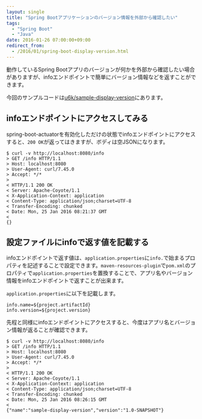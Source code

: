 ```yaml
---
layout: single
title: "Spring Bootアプリケーションのバージョン情報を外部から確認したい"
tags:
  - "Spring Boot"
  - "Java"
date: 2016-01-26 07:00:00+09:00
redirect_from:
  - /2016/01/spring-boot-display-version.html
---
```


動作しているSpring Bootアプリのバージョンが何かを外部から確認したい場合がありますが、infoエンドポイントで簡単にバージョン情報などを返すことができます。

今回のサンプルコードは[u6k/sample-display-version](https://github.com/u6k/sample-display-version)にあります。

## infoエンドポイントにアクセスしてみる

spring-boot-actuatorを有効化しただけの状態でinfoエンドポイントにアクセスすると、`200 OK`が返ってはきますが、ボディは空JSONになります。

```
$ curl -v http://localhost:8080/info
> GET /info HTTP/1.1
> Host: localhost:8080
> User-Agent: curl/7.45.0
> Accept: */*
>
< HTTP/1.1 200 OK
< Server: Apache-Coyote/1.1
< X-Application-Context: application
< Content-Type: application/json;charset=UTF-8
< Transfer-Encoding: chunked
< Date: Mon, 25 Jan 2016 08:21:37 GMT
<
{}
```

## 設定ファイルにinfoで返す値を記載する

infoエンドポイントで返す値は、`application.properties`に`info.`で始まるプロパティを記述することで設定できます。`maven-resources-plugin`で`pom.xml`のプロパティで`application.properties`を置換することで、アプリ名やバージョン情報をinfoエンドポイントで返すことが出来ます。

`application.properties`に以下を記載します。

```
info.name=${project.artifactId}
info.version=${project.version}
```

先程と同様にinfoエンドポイントにアクセスすると、今度はアプリ名とバージョン情報が返ることが確認できます。

```
$ curl -v http://localhost:8080/info
> GET /info HTTP/1.1
> Host: localhost:8080
> User-Agent: curl/7.45.0
> Accept: */*
>
< HTTP/1.1 200 OK
< Server: Apache-Coyote/1.1
< X-Application-Context: application
< Content-Type: application/json;charset=UTF-8
< Transfer-Encoding: chunked
< Date: Mon, 25 Jan 2016 08:26:15 GMT
<
{"name":"sample-display-version","version":"1.0-SNAPSHOT"}
```
